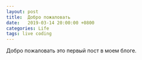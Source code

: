 ```yaml
---
layout: post
title:  Добро пожаловать
date:   2019-03-14 20:00:00 +0800
categories: Life
tags: live coding
---
```

Добро пожаловать это первый пост в моем блоге.
